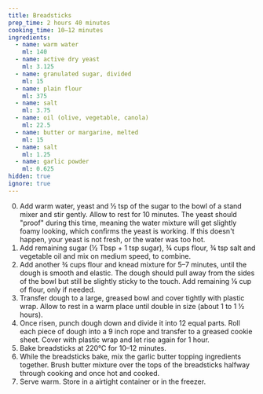 ```yaml
---
title: Breadsticks
prep_time: 2 hours 40 minutes
cooking_time: 10–12 minutes
ingredients:
  - name: warm water
    ml: 140
  - name: active dry yeast
    ml: 3.125
  - name: granulated sugar, divided
    ml: 15
  - name: plain flour
    ml: 375
  - name: salt
    ml: 3.75
  - name: oil (olive, vegetable, canola)
    ml: 22.5
  - name: butter or margarine, melted
    ml: 15
  - name: salt
    ml: 1.25
  - name: garlic powder
    ml: 0.625
hidden: true
ignore: true
---
```


0. Add warm water, yeast and ½ tsp of the sugar to the bowl of a stand mixer and stir gently. Allow to rest for 10 minutes. The yeast should "proof" during this time, meaning the water mixture will get slightly foamy looking, which confirms the yeast is working. If this doesn't happen, your yeast is not fresh, or the water was too hot.
0. Add remaining sugar (½ Tbsp + 1 tsp sugar), ¾ cups flour, ¾ tsp salt and vegetable oil and mix on medium speed, to combine.
0. Add another ¾ cups flour and knead mixture for 5–7 minutes, until the dough is smooth and elastic. The dough should pull away from the sides of the bowl but still be slightly sticky to the touch. Add remaining ⅛ cup of flour, only if needed.
0. Transfer dough to a large, greased bowl and cover tightly with plastic wrap. Allow to rest in a warm place until double in size (about 1 to 1 ½ hours).
0. Once risen, punch dough down and divide it into 12 equal parts. Roll each piece of dough into a 9 inch rope and transfer to a greased cookie sheet. Cover with plastic wrap and let rise again for 1 hour.
0. Bake breadsticks at 220°C for 10–12 minutes.
0. While the breadsticks bake, mix the garlic butter topping ingredients together. Brush butter mixture over the tops of the breadsticks halfway through cooking and once hot and cooked.
0. Serve warm. Store in a airtight container or in the freezer.
